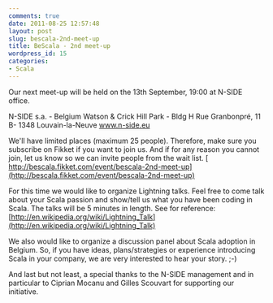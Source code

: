 ```yaml
---
comments: true
date: 2011-08-25 12:57:48
layout: post
slug: bescala-2nd-meet-up
title: BeScala - 2nd meet-up
wordpress_id: 15
categories:
- Scala
---
```


Our next meet-up will be held on the 13th September, 19:00 at N-SIDE office.

N-SIDE s.a. - Belgium
Watson & Crick Hill Park - Bldg H
Rue Granbonpré, 11
B- 1348 Louvain-la-Neuve
www.n-side.eu

We'll have limited places (maximum 25 people). Therefore, make sure you subscribe on Fikket if you want to join us.
And if for any reason you cannot join, let us know so we can invite people from the wait list.
[ http://bescala.fikket.com/event/bescala-2nd-meet-up](http://bescala.fikket.com/event/bescala-2nd-meet-up)

For this time we would like to organize Lightning talks. Feel free to come talk about your Scala passion and show/tell us what you have been coding in Scala.
The talks will be 5 minutes in length. See for reference: [http://en.wikipedia.org/wiki/Lightning_Talk](http://en.wikipedia.org/wiki/Lightning_Talk)

We also would like to organize a discussion panel about Scala adoption in Belgium. So, if you have ideas, plans/strategies or experience introducing Scala in your company, we are very interested to hear your story. ;-)

And last but not least, a special thanks to the N-SIDE management and in particular to Ciprian Mocanu and Gilles Scouvart for supporting our initiative.
